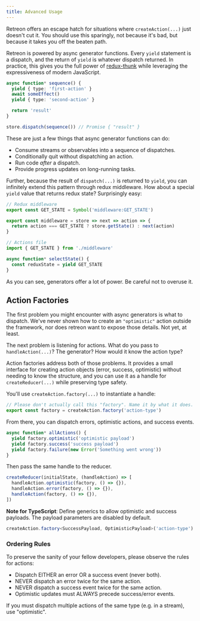 ```yaml
---
title: Advanced Usage
---
```

Retreon offers an escape hatch for situations where `createAction(...)` just doesn't cut it. You should use this sparingly, not because it's bad, but because it takes you off the beaten path.

Retreon is powered by async generator functions. Every `yield` statement is a dispatch, and the return of `yield` is whatever dispatch returned. In practice, this gives you the full power of [redux-thunk](https://github.com/reduxjs/redux-thunk/) while leveraging the expressiveness of modern JavaScript.

```ts
async function* sequence() {
  yield { type: 'first-action' }
  await someEffect()
  yield { type: 'second-action' }

  return 'result'
}

store.dispatch(sequence()) // Promise { "result" }
```

These are just a few things that async generator functions can do:

- Consume streams or observables into a sequence of dispatches.
- Conditionally quit without dispatching an action.
- Run code _after_ a dispatch.
- Provide progress updates on long-running tasks.

Further, because the result of `dispatch(...)` is returned to `yield`, you can infinitely extend this pattern through redux middleware. How about a special `yield` value that returns redux state? Surprisingly easy:

```ts
// Redux middleware
export const GET_STATE = Symbol('middleware:GET_STATE')

export const middleware = store => next => action => {
  return action === GET_STATE ? store.getState() : next(action)
}
```

```ts
// Actions file
import { GET_STATE } from './middleware'

async function* selectState() {
  const reduxState = yield GET_STATE
}
```

As you can see, generators offer a lot of power. Be careful not to overuse it.

## Action Factories
The first problem you might encounter with async generators is what to dispatch. We've never shown how to create an `"optimistic"` action outside the framework, nor does retreon want to expose those details. Not yet, at least.

The next problem is listening for actions. What do you pass to `handleAction(...)`? The generator? How would it know the action type?

Action factories address both of those problems. It provides a small interface for creating action objects (error, success, optimistic) without needing to know the structure, and you can use it as a handle for `createReducer(...)` while preserving type safety.

You'll use `createAction.factory(...)` to instantiate a handle:

```ts
// Please don't actually call this "factory". Name it by what it does.
export const factory = createAction.factory('action-type')
```

From there, you can dispatch errors, optimistic actions, and success events.

```ts
async function* allActions() {
  yield factory.optimistic('optimistic payload')
  yield factory.success('success payload')
  yield factory.failure(new Error('Something went wrong'))
}
```

Then pass the same handle to the reducer.

```ts
createReducer(initialState, (handleAction) => [
  handleAction.optimistic(factory, () => {}),
  handleAction.error(factory, () => {}),
  handleAction(factory, () => {}),
])
```

**Note for TypeScript**: Define generics to allow optimistic and success payloads. The payload parameters are disabled by default.

```ts
createAction.factory<SuccessPayload, OptimisticPayload>('action-type')
```

### Ordering Rules
To preserve the sanity of your fellow developers, please observe the rules for actions:

- Dispatch EITHER an error OR a success event (never both).
- NEVER dispatch an error twice for the same action.
- NEVER dispatch a success event twice for the same action.
- Optimistic updates must ALWAYS precede success/error events.

If you must dispatch multiple actions of the same type (e.g. in a stream), use "optimistic".
